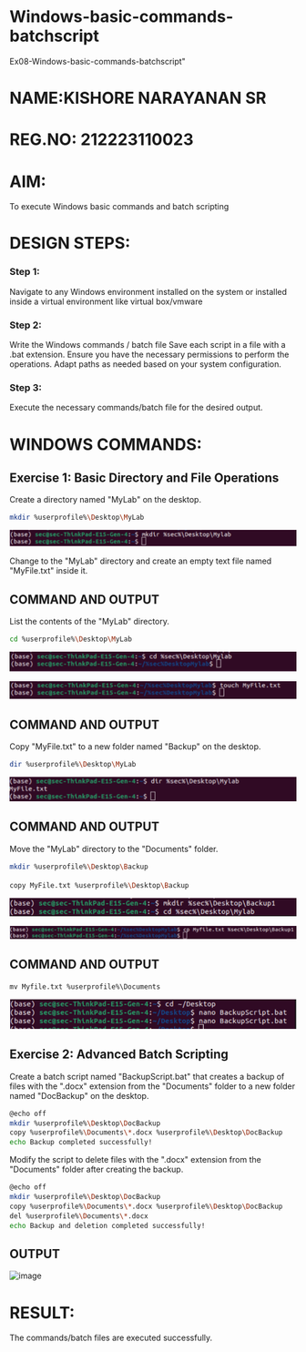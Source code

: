 # Windows-basic-commands-batchscript
Ex08-Windows-basic-commands-batchscript"
# NAME:KISHORE NARAYANAN SR
# REG.NO: 212223110023

# AIM:
To execute Windows basic commands and batch scripting

# DESIGN STEPS:

### Step 1:

Navigate to any Windows environment installed on the system or installed inside a virtual environment like virtual box/vmware 

### Step 2:

Write the Windows commands / batch file
Save each script in a file with a .bat extension.
Ensure you have the necessary permissions to perform the operations.
Adapt paths as needed based on your system configuration.
### Step 3:

Execute the necessary commands/batch file for the desired output. 




# WINDOWS COMMANDS:
## Exercise 1: Basic Directory and File Operations
Create a directory named "MyLab" on the desktop.

```bash
mkdir %userprofile%\Desktop\MyLab
```

![image](image.png)

Change to the "MyLab" directory and create an empty text file named "MyFile.txt" inside it.


## COMMAND AND OUTPUT

List the contents of the "MyLab" directory.

```bash
cd %userprofile%\Desktop\MyLab
```

![alt text](image-1.png)

![alt text](image-2.png)

## COMMAND AND OUTPUT

Copy "MyFile.txt" to a new folder named "Backup" on the desktop.

```bash
dir %userprofile%\Desktop\MyLab
```

![alt text](image-3.png)

## COMMAND AND OUTPUT

Move the "MyLab" directory to the "Documents" folder.

```bash
mkdir %userprofile%\Desktop\Backup

copy MyFile.txt %userprofile%\Desktop\Backup
```

![alt text](image-4.png)

![alt text](image-5.png)

## COMMAND AND OUTPUT
```
mv Myfile.txt %userprofile%\Documents
```

![alt text](image-6.png)

## Exercise 2: Advanced Batch Scripting
Create a batch script named "BackupScript.bat" that creates a backup of files with the ".docx" extension from the "Documents" folder to a new folder named "DocBackup" on the desktop.

```bash
@echo off
mkdir %userprofile%\Desktop\DocBackup
copy %userprofile%\Documents\*.docx %userprofile%\Desktop\DocBackup
echo Backup completed successfully!
```

Modify the script to delete files with the ".docx" extension from the "Documents" folder after creating the backup.

```bash
@echo off
mkdir %userprofile%\Desktop\DocBackup
copy %userprofile%\Documents\*.docx %userprofile%\Desktop\DocBackup
del %userprofile%\Documents\*.docx
echo Backup and deletion completed successfully!
```

## OUTPUT

![image](https://github.com/ahalyaselvakumar/Windows-basic-commands-batchscript/assets/144870759/622fa742-3a27-4a68-8424-03e8d79660f5)


# RESULT:
The commands/batch files are executed successfully.

